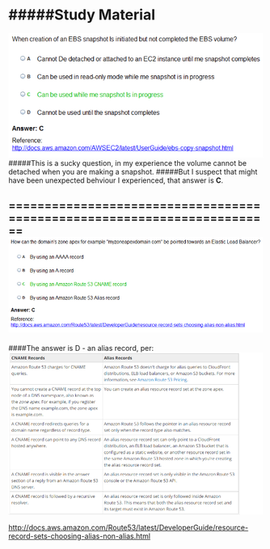 #####Study Material
=======================================================================
![Question1](/images/ops1.gif)
#####This is a sucky question, in my experience the volume cannot be detached when you are making a snapshot. 
#####But I suspect that might have been unexpected behviour I experienced, that answer is **C**.

========================================================================
![Question2](/images/ops2.gif)
------------------------------------------------------------------------
####The answer is D - an alias record, per:
![Question2a](/images/ops2a.png)

http://docs.aws.amazon.com/Route53/latest/DeveloperGuide/resource-record-sets-choosing-alias-non-alias.html

